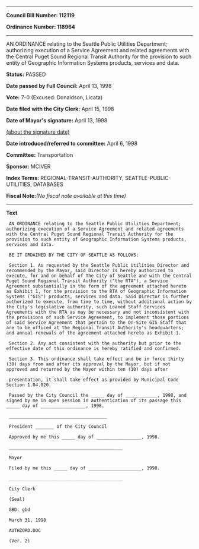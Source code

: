 

********

**Council Bill Number: 112119**
   
**Ordinance Number: 118964**
********

 AN ORDINANCE relating to the Seattle Public Utilities Department; authorizing execution of a Service Agreement and related agreements with the Central Puget Sound Regional Transit Authority for the provision to such entity of Geographic Information Systems products, services and data.

**Status:** PASSED
   
**Date passed by Full Council:** April 13, 1998
   
**Vote:** 7-0 (Excused: Donaldson, Licata)
   
**Date filed with the City Clerk:** April 15, 1998
   
**Date of Mayor's signature:** April 13, 1998
   
[(about the signature date)](/~public/approvaldate.htm)
   
   
   
**Date introduced/referred to committee:** April 6, 1998
   
**Committee:** Transportation
   
**Sponsor:** MCIVER
   
   
**Index Terms:** REGIONAL-TRANSIT-AUTHORITY, SEATTLE-PUBLIC-UTILITIES, DATABASES

**Fiscal Note:**_(No fiscal note available at this time)_

********

**Text**
   
```
 AN ORDINANCE relating to the Seattle Public Utilities Department; authorizing execution of a Service Agreement and related agreements with the Central Puget Sound Regional Transit Authority for the provision to such entity of Geographic Information Systems products, services and data.

 BE IT ORDAINED BY THE CITY OF SEATTLE AS FOLLOWS:

 Section 1. As requested by the Seattle Public Utilities Director and recommended by the Mayor, said Director is hereby authorized to execute, for and on behalf of The City of Seattle and with the Central Puget Sound Regional Transit Authority ("the RTA"), a Service Agreement substantially in the form of the agreement attached hereto as Exhibit 1, for the provision to the RTA of Geographic Information Systems ("GIS") products, services and data. Said Director is further authorized to execute, from time to time, without additional action by the City's legislative authority, such Loaned Staff Services Agreements with the RTA as may be necessary and not inconsistent with the provisions of such Service Agreement, to implement those portions of said Service Agreement that pertain to the On-Site GIS Staff that are to be officed at the Regional Transit Authority's headquarters; and annual renewals of the agreement attached hereto as Exhibit 1.

 Section 2. Any act consistent with the authority but prior to the effective date of this ordinance is hereby ratified and confirmed.

 Section 3. This ordinance shall take effect and be in force thirty (30) days from and after its approval by the Mayor, but if not approved and returned by the Mayor within ten (10) days after

 presentation, it shall take effect as provided by Municipal Code Section 1.04.020.

 Passed by the City Council the _____ day of ____________, 1998, and signed by me in open session in authentication of its passage this _____ day of _________________, 1998.

 _____________________________________

 President _______ of the City Council

 Approved by me this _____ day of _________________, 1998.

 ___________________________________________

 Mayor

 Filed by me this _____ day of ____________________, 1998.

 ___________________________________________

 City Clerk

 (Seal)

 GBD: gbd

 March 31, 1998

 AUTHZORD.DOC

 (Ver. 2)

```

